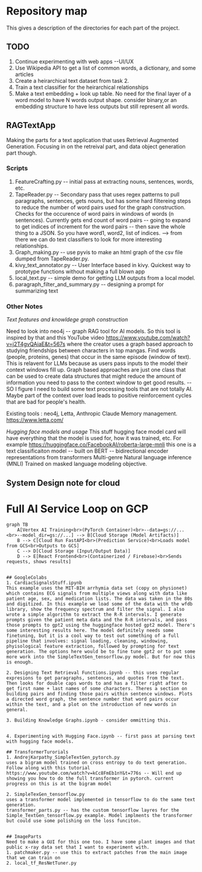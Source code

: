 # Repository map
This gives a description of the directories for each part of the project. 

## TODO 
1. Continue experimenting with web apps --UI/UX
2. Use Wikipedia API to get a list of common words, a dictionary, and some articles 
3. Create a heirarchical text dataset from task 2. 
4. Train a text classifier for the heirarchical relationships
5. Make a text embedding + look up table. No need for the final layer of a word model to have N words output shape. consider binary,or an embedding structure to have less outputs but still represent all words. 

## RAGTextApp
Making the parts for a text application that uses Retrieval Augmented Generation. Focusing in on the retreival part, and data object generation part though. 

### Scripts
1. FeatureCrafting.py -- initial pass at extracting nouns, sentences, words, etc. 
2. TapeReader.py -- Secondary pass that uses regex patterns to pull paragraphs, sentences, gets nouns, but has some hard filtereing steps to reduce the number of word pairs used for the graph construction. Checks for the occurence of word pairs in windows of words (n sentences). Currently gets end count of word pairs -- going to expand to get indices of increment for the word pairs -- then save the whole thing to a JSON. So you have word1, word2, list of indices. --> from there we can do text classifiers to look for more interesting relationships. 
3. Graph_making.py -- use pyvis to make an html graph of the csv file dumped from TapeReader.py.
4. kivy_text_annotator.py -- User Interface based in kivy. Quickest way to prototype functions without making a full blown app
5. local_text.py -- simple demo for getting LLM outputs from a local model. 
6. paragraph_filter_and_summary.py -- designing a prompt for summarizing text

### Other Notes
*Text features and knowldege graph construction*

Need to look into neo4j -- graph RAG tool for AI models. So this tool is inspired by that and this YouTube video https://www.youtube.com/watch?v=j2T4gvQAiaE&t=567s where the creator uses a graph based approach to studying friendships between characters in top mangas. Find words (people, proteins, genes) that occur in the same episode (window of text). This is relavent for LLMs because as users pass inputs to the model their context windows fill up. Graph based approaches are just one class that can be used to create data structures that might reduce the amount of information you need to pass to the context window to get good results. -- SO I figure I need to build some text processing tools that are not totally AI. Maybe part of the context over load leads to positive reinforcement cycles that are bad for people's health. 

Existing tools : neo4j, Letta, Anthropic Claude Memory management.  
https://www.letta.com/

*Hugging face models and usage* 
This stuff 
hugging face model card will have everything that the model is used for, how it was trained, etc. 
For example https://huggingface.co/FacebookAI/roberta-large-mnli
this one is a text classificaiton model -- built on BERT -- bidirectional encoder representations from transformers
Multi-genre Natural language inference (MNLI)
Trained on masked language modeling objective. 

## System Design note for cloud 
# Full AI Service Loop on GCP

```mermaid
graph TB
    A[Vertex AI Training<br>(PyTorch Container)<br>--data=gs://...<br>--model_dir=gs://...] --> B[Cloud Storage (Model Artifacts)]
    B --> C[Cloud Run FastAPI<br>(Prediction Service)<br>Loads model from GCS<br>Outputs to GCS]
    C --> D[Cloud Storage (Input/Output Data)]
    D --> E[React Frontend<br>(Containerized / Firebase)<br>Sends requests, shows results]


## GoogleColabs
1. CardiacSignalsStuff.ipynb
This example uses the MIT-BIH arrhymia data set (copy on physionet) which contains ECG signals from multiple views along with data like patient age, sex, and medication lists. The data was taken in the 80s and digitized. In this example we load some of the data with the wfdb library, show the frequency spectrum and filter the signal. I also wrote a simple algorithm to extract the R-R intervals. I generate prompts given the patient meta data and the R-R intervals, and pass those prompts to gpt2 using the huggingface hosted gpt2 model. There's some interesting results here. The model definitely needs some finetuning, but it is a cool way to test out something of a full pipeline that involves: signal loading, cleaning, windowing, phyisological feature extraction, followed by prompting for text generation. The options here would be to fine tune gpt2 or to put some more work into the SimpleTextGen_tensorflow.py model. But for now this is enough. 

2. Designing Text Retrieval Functions.ipynb -- this uses regular expresions to get paragraphs, sentences, and quotes from the text. Then looks for double caps words to and has a filter right after to get first name + last names of some characters. Theres a section on building pairs and finding those pairs within sentence windows. Plots a directed word graph, the sentence number that word pairs occur within the text, and a plot on the introduction of new words in general.  

3. Building Knowledge Graphs.ipynb - consider ommitting this. 


4. Experimenting with Hugging Face.ipynb -- first pass at parsing text with hugging face models. 

## TransformerTurorials
1. AndrejKarpathy_SimpleTextGen_pytorch.py
uses a bigram model trained on cross entropy to do text generation. Follow along with this tutorial 
https://www.youtube.com/watch?v=kCc8FmEb1nY&t=776s -- Will end up showing you how to do the full transformer in pytorch. current progress on this is at the bigram model

2. SimpleTexGen_tensorflow.py
uses a transformer model implemented in tensorflow to do the same text generation.
transformer_parts.py -- has the custom tensorflow layres for the Simple_TextGen_tensorflow.py example. Model implments the transformer but could use some polishing on the loss funciton. 


## ImageParts
Need to make a GUI for this one too. I have some plant images and that public x-ray data set that I want to experiment with. 
1. patchmaker.py -- use this to extract patches from the main image that we can train on 
2. local_tf_ResNetTuner.py
